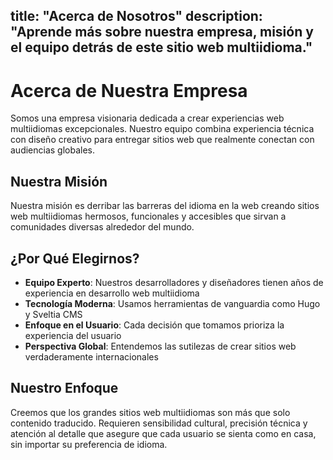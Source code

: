 title: "Acerca de Nosotros"
description: "Aprende más sobre nuestra empresa, misión y el equipo detrás de este sitio web multiidioma."
---

# Acerca de Nuestra Empresa

Somos una empresa visionaria dedicada a crear experiencias web multiidiomas excepcionales. Nuestro equipo combina experiencia técnica con diseño creativo para entregar sitios web que realmente conectan con audiencias globales.

## Nuestra Misión

Nuestra misión es derribar las barreras del idioma en la web creando sitios web multiidiomas hermosos, funcionales y accesibles que sirvan a comunidades diversas alrededor del mundo.

## ¿Por Qué Elegirnos?

- **Equipo Experto**: Nuestros desarrolladores y diseñadores tienen años de experiencia en desarrollo web multiidioma
- **Tecnología Moderna**: Usamos herramientas de vanguardia como Hugo y Sveltia CMS
- **Enfoque en el Usuario**: Cada decisión que tomamos prioriza la experiencia del usuario
- **Perspectiva Global**: Entendemos las sutilezas de crear sitios web verdaderamente internacionales

## Nuestro Enfoque

Creemos que los grandes sitios web multiidiomas son más que solo contenido traducido. Requieren sensibilidad cultural, precisión técnica y atención al detalle que asegure que cada usuario se sienta como en casa, sin importar su preferencia de idioma.
